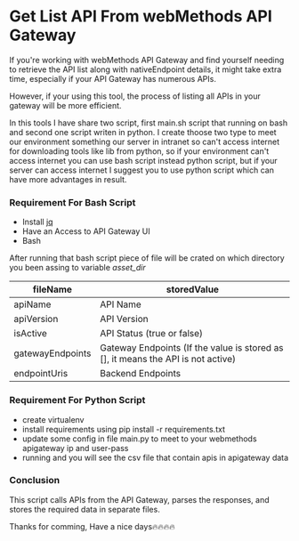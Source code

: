 # Get List API From webMethods API Gateway
If you're working with webMethods API Gateway and find yourself needing to retrieve the API list along with nativeEndpoint details, it might take extra time, especially if your API Gateway has numerous APIs.

However, if your using this tool, the process of listing all APIs in your gateway will be more efficient.

In this tools I have share two script, first main.sh script that running on bash and second one script writen in python.
I create thoose two type to meet our environment something our server in intranet so can't access internet for downloading tools like lib from python, so if your environment can't access internet you can use bash script instead python script, but if your server can access internet I suggest you to use python script which can have more advantages in result.

### Requirement For Bash Script
- Install [jq](https://github.com/jqlang/jq)
- Have an Access to API Gateway UI
- Bash


After running that bash script piece of file will be crated on which directory you been assing to variable *asset_dir*

<table>
<thead>
<tr>
<th>fileName</th>
<th>storedValue</th>
</tr>
<thead>
<tbody>
<tr>
<td>apiName</td>
<td>API Name</td>
</tr>
<tr>
<td>apiVersion</td>
<td>API Version</td>
</tr>
<tr>
<td>isActive</td>
<td>API Status (true or false)</td>
</tr>
<tr>
<td>gatewayEndpoints</td>
<td>Gateway Endpoints (If the value is stored as [], it means the API is not active)</td>
</tr>
<tr>
<td>endpointUris</td>
<td>Backend Endpoints</td>
</tr>
</tbody>
</table>


### Requirement For Python Script
- create virtualenv
- install requirements using pip install -r requirements.txt
- update some config in file main.py to meet to your webmethods apigateway ip and user-pass
- running and you will see the csv file that contain apis in apigateway data


### Conclusion
This script calls APIs from the API Gateway, parses the responses, and stores the required data in separate files.


Thanks for comming, Have a nice days🔥🔥🔥🔥


